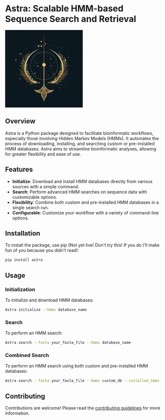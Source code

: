 
# Astra: Scalable HMM-based Sequence Search and Retrieval

<img src="img/astra_logo.png" width="50%">

## Overview

Astra is a Python package designed to facilitate bioinformatic workflows, especially those involving Hidden Markov Models (HMMs). It automates the process of downloading, installing, and searching custom or pre-installed HMM databases. Astra aims to streamline bioinformatic analyses, allowing for greater flexibility and ease of use.

## Features

- **Initialize**: Download and install HMM databases directly from various sources with a simple command.
- **Search**: Perform advanced HMM searches on sequence data with customizable options.
- **Flexibility**: Combine both custom and pre-installed HMM databases in a single search run.
- **Configurable**: Customize your workflow with a variety of command-line options.

## Installation

To install the package, use pip (Not yet live! Don't try this! If you do I'll make fun of you because you didn't read!:

```bash
pip install astra
```

## Usage

### Initialization

To initialize and download HMM databases:

```bash
Astra initialize --hmms database_name
```

### Search

To perform an HMM search:

```bash
Astra search --fasta your_fasta_file --hmms database_name
```

### Combined Search

To perform an HMM search using both custom and pre-installed HMM databases:

```bash
Astra search --fasta your_fasta_file --hmms custom_db --installed_hmms pre_installed_db
```

## Contributing

Contributions are welcome! Please read the [contributing guidelines](CONTRIBUTING.md) for more information.
